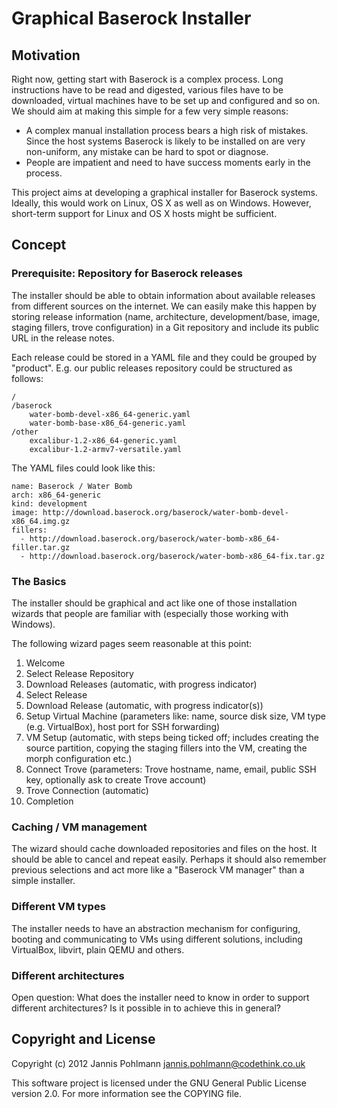 # Graphical Baserock Installer

## Motivation

Right now, getting start with Baserock is a complex process. Long
instructions have to be read and digested, various files have to be
downloaded, virtual machines have to be set up and configured and so
on. We should aim at making this simple for a few very simple reasons:

* A complex manual installation process bears a high risk of mistakes.
  Since the host systems Baserock is likely to be installed on are
  very non-uniform, any mistake can be hard to spot or diagnose.
* People are impatient and need to have success moments early in the
  process.

This project aims at developing a graphical installer for Baserock
systems. Ideally, this would work on Linux, OS X as well as on Windows.
However, short-term support for Linux and OS X hosts might be
sufficient.

## Concept

### Prerequisite: Repository for Baserock releases

The installer should be able to obtain information about available
releases from different sources on the internet. We can easily make
this happen by storing release information (name, architecture,
development/base, image, staging fillers, trove configuration) in a
Git repository and include its public URL in the release notes.

Each release could be stored in a YAML file and they could be grouped
by "product". E.g. our public releases repository could be structured
as follows:

    /
    /baserock
        water-bomb-devel-x86_64-generic.yaml
        water-bomb-base-x86_64-generic.yaml
    /other
        excalibur-1.2-x86_64-generic.yaml
        excalibur-1.2-armv7-versatile.yaml

The YAML files could look like this:

    name: Baserock / Water Bomb
    arch: x86_64-generic
    kind: development
    image: http://download.baserock.org/baserock/water-bomb-devel-x86_64.img.gz
    fillers:
      - http://download.baserock.org/baserock/water-bomb-x86_64-filler.tar.gz
      - http://download.baserock.org/baserock/water-bomb-x86_64-fix.tar.gz

### The Basics

The installer should be graphical and act like one of those installation
wizards that people are familiar with (especially those working with
Windows).

The following wizard pages seem reasonable at this point:

1. Welcome
2. Select Release Repository
3. Download Releases (automatic, with progress indicator)
4. Select Release
5. Download Release (automatic, with progress indicator(s))
6. Setup Virtual Machine (parameters like: name, source disk size, VM
   type (e.g. VirtualBox), host port for SSH forwarding)
7. VM Setup (automatic, with steps being ticked off; includes creating
   the source partition, copying the staging fillers into the VM,
   creating the morph configuration etc.)
8. Connect Trove (parameters: Trove hostname, name, email, public SSH
   key, optionally ask to create Trove account)
9. Trove Connection (automatic)
10. Completion

### Caching / VM management

The wizard should cache downloaded repositories and files on the host.
It should be able to cancel and repeat easily. Perhaps it should also
remember previous selections and act more like a "Baserock VM manager"
than a simple installer.

### Different VM types

The installer needs to have an abstraction mechanism for configuring,
booting and communicating to VMs using different solutions, including
VirtualBox, libvirt, plain QEMU and others.

### Different architectures

Open question: What does the installer need to know in order to support
different architectures? Is it possible in to achieve this in general?

## Copyright and License

Copyright (c) 2012 Jannis Pohlmann <jannis.pohlmann@codethink.co.uk>

This software project is licensed under the GNU General Public License
version 2.0. For more information see the COPYING file.
